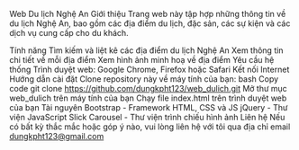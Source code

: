 Web Du lịch Nghệ An
Giới thiệu
Trang web này tập hợp những thông tin về du lịch Nghệ An, bao gồm các địa điểm du lịch, đặc sản, các sự kiện và các dịch vụ cung cấp cho du khách.

Tính năng
Tìm kiếm và liệt kê các địa điểm du lịch Nghệ An
Xem thông tin chi tiết về mỗi địa điểm
Xem hình ảnh minh hoạ về địa điểm
Yêu cầu hệ thống
Trình duyệt web: Google Chrome, Firefox hoặc Safari
Kết nối Internet
Hướng dẫn cài đặt
Clone repository này về máy tính của bạn:
bash
Copy code
git clone https://github.com/dungkpht123/web_dulich.git
Mở thư mục web_dulich trên máy tính của bạn
Chạy file index.html trên trình duyệt web của bạn
Tài nguyên
Bootstrap - Framework HTML, CSS và JS
jQuery - Thư viện JavaScript
Slick Carousel - Thư viện trình chiếu hình ảnh
Liên hệ
Nếu có bất kỳ thắc mắc hoặc góp ý nào, vui lòng liên hệ với tôi qua địa chỉ email dungkpht123@gmail.com




